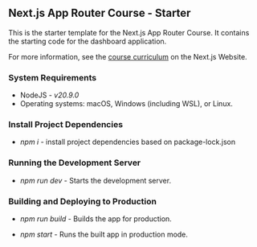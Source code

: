 ## Next.js App Router Course - Starter

This is the starter template for the Next.js App Router Course. It contains the starting code for the dashboard application.

For more information, see the [course curriculum](https://nextjs.org/learn) on the Next.js Website.

### System Requirements

- NodeJS - *v20.9.0*
- Operating systems: macOS, Windows (including WSL), or Linux.

### Install Project Dependencies

- *npm i* - install project dependencies based on package-lock.json

### Running the Development Server

- *npm run dev* - Starts the development server.

### Building and Deploying to Production

- *npm run build* - Builds the app for production.

- *npm start* - Runs the built app in production mode.
